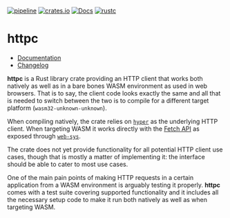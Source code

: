 [![pipeline](https://gitlab.com/d-e-s-o/httpc/badges/master/pipeline.svg)](https://gitlab.com/d-e-s-o/httpc/commits/master)
[![crates.io](https://img.shields.io/crates/v/httpc.svg)](https://crates.io/crates/httpc)
[![Docs](https://docs.rs/httpc/badge.svg)](https://docs.rs/httpc)
[![rustc](https://img.shields.io/badge/rustc-1.51+-blue.svg)](https://blog.rust-lang.org/2021/03/25/Rust-1.51.0.html)

httpc
=====

- [Documentation][docs-rs]
- [Changelog](CHANGELOG.md)

**httpc** is a Rust library crate providing an HTTP client that works
both natively as well as in a bare bones WASM environment as used in
web browsers. That is to say, the client code looks exactly the same and
all that is needed to switch between the two is to compile for a
different target platform (`wasm32-unknown-unknown`).

When compiling natively, the crate relies on [`hyper`][hyper] as the
underlying HTTP client. When targeting WASM it works directly with the
[Fetch API][fetch-api] as exposed through [`web-sys`][web-sys].

The crate does not yet provide functionality for all potential HTTP
client use cases, though that is mostly a matter of implementing it: the
interface should be able to cater to most use cases.

One of the main pain points of making HTTP requests in a certain
application from a WASM environment is arguably testing it properly.
**httpc** comes with a test suite covering supported functionality and
it includes all the necessary setup code to make it run both natively as
well as when targeting WASM.


[docs-rs]: https://docs.rs/crate/httpc
[hyper]: https://crates.io/crates/hyper
[fetch-api]: https://developer.mozilla.org/en-US/docs/Web/API/Fetch_API
[web-sys]: https://crates.io/crates/web-sys
